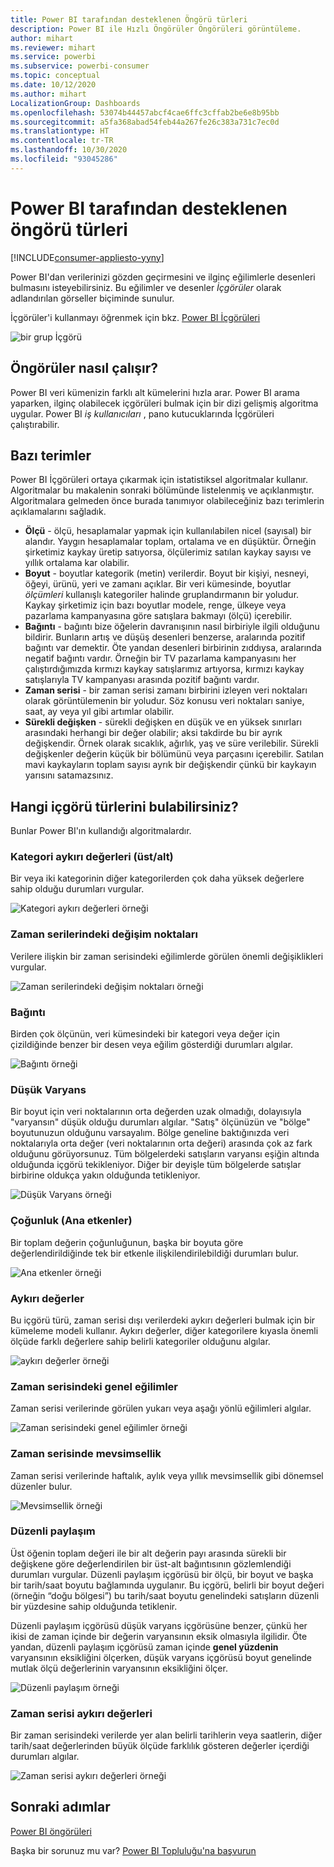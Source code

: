 ```yaml
---
title: Power BI tarafından desteklenen Öngörü türleri
description: Power BI ile Hızlı Öngörüler Öngörüleri görüntüleme.
author: mihart
ms.reviewer: mihart
ms.service: powerbi
ms.subservice: powerbi-consumer
ms.topic: conceptual
ms.date: 10/12/2020
ms.author: mihart
LocalizationGroup: Dashboards
ms.openlocfilehash: 53074b44457abcf4cae6ffc3cffab2be6e8b95bb
ms.sourcegitcommit: a5fa368abad54feb44a267fe26c383a731c7ec0d
ms.translationtype: HT
ms.contentlocale: tr-TR
ms.lasthandoff: 10/30/2020
ms.locfileid: "93045286"
---
```

# <a name="types-of-insights-supported-by-power-bi"></a>Power BI tarafından desteklenen öngörü türleri

[!INCLUDE[consumer-appliesto-yyny](../includes/consumer-appliesto-yyny.md)]

Power BI'dan verilerinizi gözden geçirmesini ve ilginç eğilimlerle desenleri bulmasını isteyebilirsiniz. Bu eğilimler ve desenler *İçgörüler* olarak adlandırılan görseller biçiminde sunulur. 

İçgörüler'i kullanmayı öğrenmek için bkz. [Power BI İçgörüleri](end-user-insights.md)

![bir grup İçgörü](media/end-user-insight-types/power-bi-insight.png)

## <a name="how-does-insights-work"></a>Öngörüler nasıl çalışır?
Power BI veri kümenizin farklı alt kümelerini hızla arar. Power BI arama yaparken, ilginç olabilecek içgörüleri bulmak için bir dizi gelişmiş algoritma uygular. Power BI *iş kullanıcıları* , pano kutucuklarında İçgörüleri çalıştırabilir.

## <a name="some-terminology"></a>Bazı terimler
Power BI İçgörüleri ortaya çıkarmak için istatistiksel algoritmalar kullanır. Algoritmalar bu makalenin sonraki bölümünde listelenmiş ve açıklanmıştır. Algoritmalara gelmeden önce burada tanımıyor olabileceğiniz bazı terimlerin açıklamalarını sağladık. 

* **Ölçü** - ölçü, hesaplamalar yapmak için kullanılabilen nicel (sayısal) bir alandır. Yaygın hesaplamalar toplam, ortalama ve en düşüktür. Örneğin şirketimiz kaykay üretip satıyorsa, ölçülerimiz satılan kaykay sayısı ve yıllık ortalama kar olabilir.  
* **Boyut** - boyutlar kategorik (metin) verilerdir. Boyut bir kişiyi, nesneyi, öğeyi, ürünü, yeri ve zamanı açıklar. Bir veri kümesinde, boyutlar *ölçümleri* kullanışlı kategoriler halinde gruplandırmanın bir yoludur. Kaykay şirketimiz için bazı boyutlar modele, renge, ülkeye veya pazarlama kampanyasına göre satışlara bakmayı (ölçü) içerebilir.   
* **Bağıntı** - bağıntı bize öğelerin davranışının nasıl birbiriyle ilgili olduğunu bildirir.  Bunların artış ve düşüş desenleri benzerse, aralarında pozitif bağıntı var demektir. Öte yandan desenleri birbirinin zıddıysa, aralarında negatif bağıntı vardır. Örneğin bir TV pazarlama kampanyasını her çalıştırdığımızda kırmızı kaykay satışlarımız artıyorsa, kırmızı kaykay satışlarıyla TV kampanyası arasında pozitif bağıntı vardır.
* **Zaman serisi** - bir zaman serisi zamanı birbirini izleyen veri noktaları olarak görüntülemenin bir yoludur. Söz konusu veri noktaları saniye, saat, ay veya yıl gibi artımlar olabilir.  
* **Sürekli değişken** - sürekli değişken en düşük ve en yüksek sınırları arasındaki herhangi bir değer olabilir; aksi takdirde bu bir ayrık değişkendir. Örnek olarak sıcaklık, ağırlık, yaş ve süre verilebilir. Sürekli değişkenler değerin küçük bir bölümünü veya parçasını içerebilir. Satılan mavi kaykayların toplam sayısı ayrık bir değişkendir çünkü bir kaykayın yarısını satamazsınız.  

## <a name="what-types-of-insights-can-you-find"></a>Hangi içgörü türlerini bulabilirsiniz?
Bunlar Power BI'ın kullandığı algoritmalardır. 

### <a name="category-outliers-topbottom"></a>Kategori aykırı değerleri (üst/alt)
Bir veya iki kategorinin diğer kategorilerden çok daha yüksek değerlere sahip olduğu durumları vurgular.  

![Kategori aykırı değerleri örneği](./media/end-user-insight-types/pbi-auto-insight-type-category-outliers.png)

### <a name="change-points-in-a-time-series"></a>Zaman serilerindeki değişim noktaları
Verilere ilişkin bir zaman serisindeki eğilimlerde görülen önemli değişiklikleri vurgular.

![Zaman serilerindeki değişim noktaları örneği](./media/end-user-insight-types/pbi-auto-insight-type-changepoint.png)

### <a name="correlation"></a>Bağıntı
Birden çok ölçünün, veri kümesindeki bir kategori veya değer için çizildiğinde benzer bir desen veya eğilim gösterdiği durumları algılar.

![Bağıntı örneği](./media/end-user-insight-types/pbi-auto-insight-type-correlation.png)

### <a name="low-variance"></a>Düşük Varyans
Bir boyut için veri noktalarının orta değerden uzak olmadığı, dolayısıyla "varyansın" düşük olduğu durumları algılar. "Satış" ölçünüzün ve "bölge" boyutunuzun olduğunu varsayalım. Bölge geneline baktığınızda veri noktalarıyla orta değer (veri noktalarının orta değeri) arasında çok az fark olduğunu görüyorsunuz. Tüm bölgelerdeki satışların varyansı eşiğin altında olduğunda içgörü tekikleniyor. Diğer bir deyişle tüm bölgelerde satışlar birbirine oldukça yakın olduğunda tetikleniyor.

![Düşük Varyans örneği](./media/end-user-insight-types/power-bi-insights-low-variance.png)

### <a name="majority-major-factors"></a>Çoğunluk (Ana etkenler)
Bir toplam değerin çoğunluğunun, başka bir boyuta göre değerlendirildiğinde tek bir etkenle ilişkilendirilebildiği durumları bulur.  

![Ana etkenler örneği](./media/end-user-insight-types/pbi-auto-insight-type-majority.png)

### <a name="outliers"></a>Aykırı değerler
Bu içgörü türü, zaman serisi dışı verilerdeki aykırı değerleri bulmak için bir kümeleme modeli kullanır. Aykırı değerler, diğer kategorilere kıyasla önemli ölçüde farklı değerlere sahip belirli kategoriler olduğunu algılar.

![aykırı değerler örneği](./media/end-user-insight-types/power-bi-outliers.png)

### <a name="overall-trends-in-time-series"></a>Zaman serisindeki genel eğilimler
Zaman serisi verilerinde görülen yukarı veya aşağı yönlü eğilimleri algılar.

![Zaman serisindeki genel eğilimler örneği](./media/end-user-insight-types/pbi-auto-insight-type-trend.png)

### <a name="seasonality-in-time-series"></a>Zaman serisinde mevsimsellik
Zaman serisi verilerinde haftalık, aylık veya yıllık mevsimsellik gibi dönemsel düzenler bulur.

![Mevsimsellik örneği](./media/end-user-insight-types/pbi-auto-insight-type-seasonality-new.png)

### <a name="steady-share"></a>Düzenli paylaşım
Üst öğenin toplam değeri ile bir alt değerin payı arasında sürekli bir değişkene göre değerlendirilen bir üst-alt bağıntısının gözlemlendiği durumları vurgular. Düzenli paylaşım içgörüsü bir ölçü, bir boyut ve başka bir tarih/saat boyutu bağlamında uygulanır. Bu içgörü, belirli bir boyut değeri (örneğin “doğu bölgesi”) bu tarih/saat boyutu genelindeki satışların düzenli bir yüzdesine sahip olduğunda tetiklenir.

Düzenli paylaşım içgörüsü düşük varyans içgörüsüne benzer, çünkü her ikisi de zaman içinde bir değerin varyansının eksik olmasıyla ilgilidir. Öte yandan, düzenli paylaşım içgörüsü zaman içinde **genel yüzdenin** varyansının eksikliğini ölçerken, düşük varyans içgörüsü boyut genelinde mutlak ölçü değerlerinin varyansının eksikliğini ölçer.

![Düzenli paylaşım örneği](./media/end-user-insight-types/pbi-auto-insight-type-steadyshare.png)

### <a name="time-series-outliers"></a>Zaman serisi aykırı değerleri
Bir zaman serisindeki verilerde yer alan belirli tarihlerin veya saatlerin, diğer tarih/saat değerlerinden büyük ölçüde farklılık gösteren değerler içerdiği durumları algılar.

![Zaman serisi aykırı değerleri örneği](./media/end-user-insight-types/pbi-auto-insight-type-time-series-outliers-purple.png)


## <a name="next-steps"></a>Sonraki adımlar
[Power BI öngörüleri](end-user-insights.md)

Başka bir sorunuz mu var? [Power BI Topluluğu'na başvurun](https://community.powerbi.com/)

